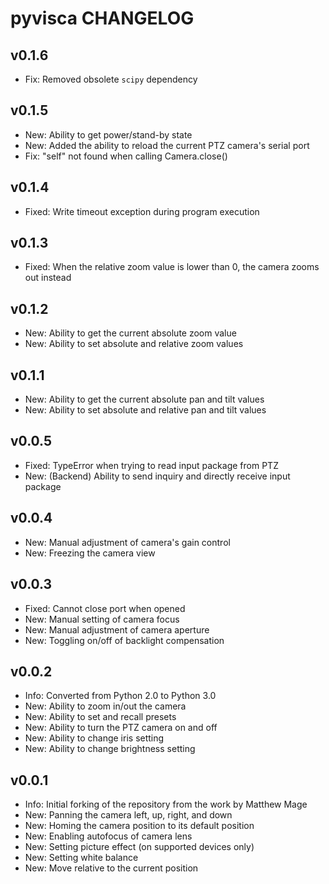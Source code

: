# pyvisca CHANGELOG

## v0.1.6

- Fix: Removed obsolete `scipy` dependency

## v0.1.5

- New: Ability to get power/stand-by state
- New: Added the ability to reload the current PTZ camera's serial port
- Fix: "self" not found when calling Camera.close()

## v0.1.4

- Fixed: Write timeout exception during program execution

## v0.1.3
- Fixed: When the relative zoom value is lower than 0, the camera zooms out instead

## v0.1.2
- New: Ability to get the current absolute zoom value
- New: Ability to set absolute and relative zoom values

## v0.1.1

- New: Ability to get the current absolute pan and tilt values
- New: Ability to set absolute and relative pan and tilt values

## v0.0.5

- Fixed: TypeError when trying to read input package from PTZ
- New: (Backend) Ability to send inquiry and directly receive input package

## v0.0.4

- New: Manual adjustment of camera's gain control
- New: Freezing the camera view

## v0.0.3

- Fixed: Cannot close port when opened
- New: Manual setting of camera focus
- New: Manual adjustment of camera aperture
- New: Toggling on/off of backlight compensation

## v0.0.2

- Info: Converted from Python 2.0 to Python 3.0
- New: Ability to zoom in/out the camera
- New: Ability to set and recall presets
- New: Ability to turn the PTZ camera on and off
- New: Ability to change iris setting
- New: Ability to change brightness setting

## v0.0.1

- Info: Initial forking of the repository from the work by Matthew Mage
- New: Panning the camera left, up, right, and down
- New: Homing the camera position to its default position
- New: Enabling autofocus of camera lens
- New: Setting picture effect (on supported devices only)
- New: Setting white balance
- New: Move relative to the current position
